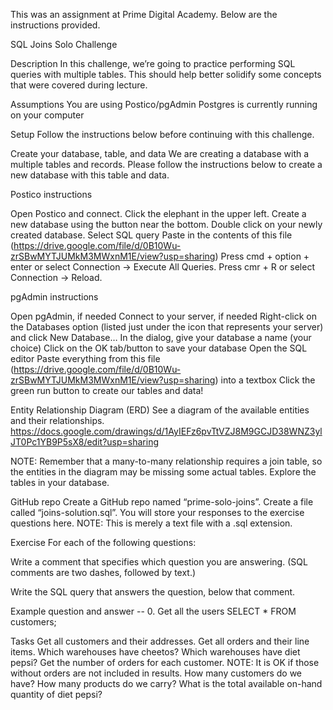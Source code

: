 This was an assignment at Prime Digital Academy. Below are the instructions provided.

SQL Joins Solo Challenge

Description
In this challenge, we’re going to practice performing SQL queries with multiple tables. This should help better solidify some concepts that were covered during lecture.

Assumptions
You are using Postico/pgAdmin
Postgres is currently running on your computer

Setup
Follow the instructions below before continuing with this challenge.

Create your database, table, and data
We are creating a database with a multiple tables and records. Please follow the instructions below to create a new database with this table and data.

Postico instructions

Open Postico and connect.
Click the elephant in the upper left.
Create a new database using the button near the bottom.
Double click on your newly created database.
Select SQL query
Paste in the contents of this file (https://drive.google.com/file/d/0B10Wu-zrSBwMYTJUMkM3MWxnM1E/view?usp=sharing)
Press cmd + option + enter or select Connection -> Execute All Queries.
Press cmr + R or select Connection -> Reload.

pgAdmin instructions

Open pgAdmin, if needed
Connect to your server, if needed
Right-click on the Databases option (listed just under the icon that represents your server) and click New Database…
In the dialog, give your database a name (your choice)
Click on the OK tab/button to save your database
Open the SQL editor
Paste everything from this file (https://drive.google.com/file/d/0B10Wu-zrSBwMYTJUMkM3MWxnM1E/view?usp=sharing) into a textbox
Click the green run button to create our tables and data!

Entity Relationship Diagram (ERD)
See a diagram of the available entities and their relationships. https://docs.google.com/drawings/d/1AyIEFz6pvTtVZJ8M9GCJD38WNZ3ylJT0Pc1YB9P5sX8/edit?usp=sharing

NOTE: Remember that a many-to-many relationship requires a join table, so the entities in the diagram may be missing some actual tables. Explore the tables in your database.

GitHub repo
Create a GitHub repo named “prime-solo-joins”.
Create a file called “joins-solution.sql”. You will store your responses to the exercise questions here. NOTE: This is merely a text file with a .sql extension.

Exercise
For each of the following questions:

Write a comment that specifies which question you are answering. (SQL comments are two dashes, followed by text.)

Write the SQL query that answers the question, below that comment.

Example question and answer
-- 0. Get all the users
SELECT * FROM customers;

Tasks
Get all customers and their addresses.
Get all orders and their line items.
Which warehouses have cheetos?
Which warehouses have diet pepsi?
Get the number of orders for each customer. NOTE: It is OK if those without orders are not included in results.
How many customers do we have?
How many products do we carry?
What is the total available on-hand quantity of diet pepsi?

